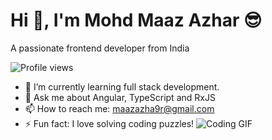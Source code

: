 # Hi 👋, I'm Mohd Maaz Azhar 😎
A passionate frontend developer from India

![Profile views](https://komarev.com/ghpvc/?username=maaz-azhar-9&color=blue)

- 🌱 I’m currently learning full stack development.
- 💬 Ask me about Angular, TypeScript and RxJS
- 📫 How to reach me: maazazha9r@gmail.com
- ⚡ Fun fact: I love solving coding puzzles!
![Coding GIF](https://media3.giphy.com/media/v1.Y2lkPTc5MGI3NjExbG9uYXNoN3M3MGo1OG44d3UwZDFkZWQxZXJwbGs0cGY0Zzc2amNsbCZlcD12MV9pbnRlcm5hbF9naWZfYnlfaWQmY3Q9Zw/26tn33aiTi1jkl6H6/giphy.gif)



